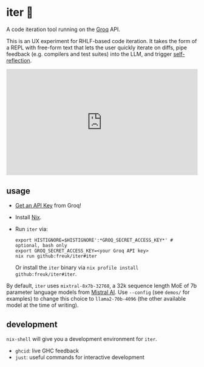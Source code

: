 # iter 🔁

A code iteration tool running on the [Groq](https://groq.com) API.

This is an UX experiment for RHLF-based code iteration. It takes the form
of a REPL with free-form text that lets the user quickly iterate on diffs,
pipe feedback (e.g. compilers and test suites) into the LLM, and trigger
[self-reflection](https://github.com/rxlqn/awesome-llm-self-reflection).

<div style="position: relative; padding-bottom: 55.29953917050692%; height: 0;">
<iframe src="https://www.loom.com/embed/e8c262e754fa4468962a1eec444ab8e3?sid=79729867-a79b-469e-82e4-6e48dfbc8b69" frameborder="0" webkitallowfullscreen mozallowfullscreen allowfullscreen style="position: absolute; top: 0; left: 0; width: 100%; height: 100%;">
</iframe>
</div>

## usage

* [Get an API Key](https://wow.groq.com/) from Groq!

* Install [Nix](https://nixos.org/).

* Run `iter` via:

  ```
  export HISTIGNORE=$HISTIGNORE':*GROQ_SECRET_ACCESS_KEY*' # optional, bash only
  export GROQ_SECRET_ACCESS_KEY=<your Groq API key>
  nix run github:freuk/iter#iter
  ```

  Or install the `iter` binary via `nix profile install github:freuk/iter#iter`.

By default, `iter` uses `mixtral-8x7b-32768`, a 32k sequence length MoE
of 7b parameter language models from [Mistral AI](https://mistral.ai/).
Use `--config` (see `demos/` for examples) to change this choice to
`llama2-70b-4096` (the other available model at the time of writing).

## development

`nix-shell` will give you a development environment for `iter`.

* `ghcid`: live GHC feedback
* `just`: useful commands for interactive development
